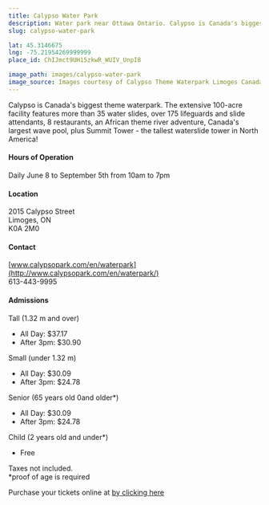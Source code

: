 ```yaml
---
title: Calypso Water Park
description: Water park near Ottawa Ontario. Calypso is Canada's biggest theme waterpark.
slug: calypso-water-park

lat: 45.3146675
lng: -75.21954269999999
place_id: ChIJmct9UH15zkwR_WUIV_UnpI8

image_path: images/calypso-water-park
image_source: Images courtesy of Calypso Theme Waterpark Limoges Canada © Copyright 2015.
---
```


Calypso is Canada's biggest theme waterpark. The extensive 100-acre facility features more than 35 water slides, over 175 lifeguards and slide attendants, 8 restaurants, an African theme river adventure, Canada's largest wave pool, plus Summit Tower - the tallest waterslide tower in North America! 

#### Hours of Operation
Daily June 8 to September 5th from 10am to 7pm 

#### Location
2015 Calypso Street  
Limoges, ON  
K0A 2M0

#### Contact
[www.calypsopark.com/en/waterpark](http://www.calypsopark.com/en/waterpark/)  
613-443-9995

#### Admissions
Tall (1.32 m and over)  
- All Day: $37.17  
- After 3pm: $30.90 

Small (under 1.32 m)  
- All Day: $30.09  
- After 3pm: $24.78 

Senior (65 years old 0and older*)  
- All Day: $30.09  
- After 3pm: $24.78 

Child (2 years old and under*)  
- Free  

Taxes not included.  
*proof of age is required

Purchase your tickets online at [by clicking here](http://www.calypsopark.com/en/waterpark/buy-online/buy-online/)
